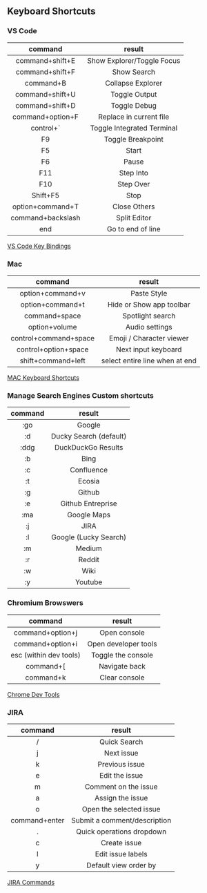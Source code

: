 ## Keyboard Shortcuts

### VS Code

| command | result |
|:---:|:---:|
|command+shift+E|Show Explorer/Toggle Focus|
|command+shift+F|Show Search|
|command+B|Collapse Explorer|
|command+shift+U|Toggle Output|
|command+shift+D|Toggle Debug|
|command+option+F|Replace in current file|
|control+`|Toggle Integrated Terminal|
|F9|Toggle Breakpoint|
|F5|Start|
|F6|Pause|
|F11|Step Into|
|F10|Step Over|
|Shift+F5|Stop|
|option+command+T|Close Others|
|command+backslash |Split Editor|
|end|Go to end of line|

[VS Code Key Bindings](https://code.visualstudio.com/docs/getstarted/keybindings)

### Mac

| command | result |
|:---:|:---:|
|option+command+v|Paste Style|
|option+command+t|Hide or Show app toolbar|
|command+space|Spotlight search|
|option+volume|Audio settings|
|control+command+space|Emoji / Character viewer|
|control+option+space|	Next input keyboard|
|shift+command+left|	select entire line when at end|

[MAC Keyboard Shortcuts](https://support.apple.com/en-us/HT201236)

### Manage Search Engines Custom shortcuts

| command | result |
|:---:|:---:|
|:go|Google|
|:d|Ducky Search (default)|
|:ddg|DuckDuckGo Results|
|:b|Bing|
|:c|Confluence|
|:t|Ecosia|
|:g|Github|
|:e|Github Entreprise|
|:ma|Google Maps|
|:j|JIRA|
|:l|Google (Lucky Search)|
|:m|Medium|
|:r|Reddit|
|:w|Wiki|
|:y|Youtube|

### Chromium Browswers

| command | result |
|:---:|:---:|
|command+option+j|	Open console|
|command+option+i|	Open developer tools|
|esc (within dev tools)|	Toggle the console|
|command+[|	Navigate back|
|command+k|	Clear console|

[Chrome Dev Tools](https://developers.google.com/web/tools/chrome-devtools/shortcuts)

### JIRA

| command | result |
|:---:|:---:|
|/|	Quick Search|
|j|	Next issue|
|k|	Previous issue|
|e|	Edit the issue|
|m|	Comment on the issue|
|a|	Assign the issue|
|o|	Open the selected issue|
|command+enter|	Submit a comment/description|
|.|	Quick operations dropdown|
|c|	Create issue|
|l|	Edit issue labels|
|y|	Default view order by|

[JIRA Commands](https://jira.atlassian.com/secure/ViewKeyboardShortcuts!default.jspa)

